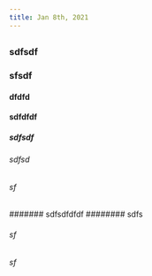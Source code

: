 ```yaml
---
title: Jan 8th, 2021
---
```


##
### sdfsdf
### sfsdf
#### dfdfd
#### sdfdfdf
##### sdfsdf
###### sdfsd
###### sf
####### sdfsdfdfdf
######## sdfs
###### sf
###### sf
######
